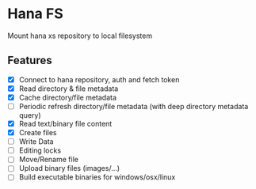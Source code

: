 # Hana FS

Mount hana xs repository to local filesystem

## Features

* [x] Connect to hana repository, auth and fetch token
* [x] Read directory & file metadata
* [x] Cache directory/file metadata
* [ ] Periodic refresh directory/file metadata (with deep directory metadata query)
* [x] Read text/binary file content
* [x] Create files
* [ ] Write Data
* [ ] Editing locks
* [ ] Move/Rename file
* [ ] Upload binary files (images/...)
* [ ] Build executable binaries for windows/osx/linux
